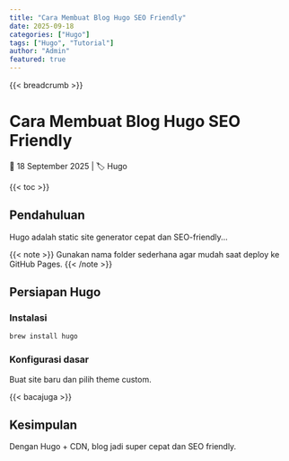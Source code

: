 ```yaml
---
title: "Cara Membuat Blog Hugo SEO Friendly"
date: 2025-09-18
categories: ["Hugo"]
tags: ["Hugo", "Tutorial"]
author: "Admin"
featured: true
---
```


{{< breadcrumb >}}

# Cara Membuat Blog Hugo SEO Friendly

📅 18 September 2025 | 🏷 Hugo

{{< toc >}}

## Pendahuluan
Hugo adalah static site generator cepat dan SEO-friendly...

{{< note >}}
Gunakan nama folder sederhana agar mudah saat deploy ke GitHub Pages.
{{< /note >}}

## Persiapan Hugo
### Instalasi
```bash
brew install hugo
```

### Konfigurasi dasar
Buat site baru dan pilih theme custom.

{{< bacajuga >}}

## Kesimpulan
Dengan Hugo + CDN, blog jadi super cepat dan SEO friendly.
